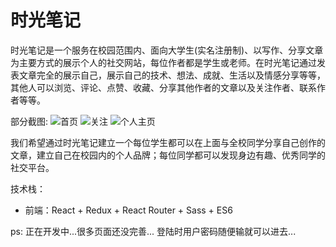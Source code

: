 # **时光笔记**

时光笔记是一个服务在校园范围内、面向大学生(实名注册制)、以写作、分享文章为主要方式的展示个人的社交网站，每位作者都是学生或老师。在时光笔记通过发表文章完全的展示自己，展示自己的技术、想法、成就、生活以及情感分享等等，其他人可以浏览、评论、点赞、收藏、分享其他作者的文章以及关注作者、联系作者等等。

部分截图:
![首页](http://ot6vbgl2y.bkt.clouddn.com/18-1-19/93659340.jpg)
![关注](http://ot6vbgl2y.bkt.clouddn.com/18-1-19/89184517.jpg)
![个人主页](http://ot6vbgl2y.bkt.clouddn.com/18-1-19/84667732.jpg)

我们希望通过时光笔记建立一个每位学生都可以在上面与全校同学分享自己创作的文章，建立自己在校园内的个人品牌；每位同学都可以发现身边有趣、优秀同学的社交平台。

技术栈：

- 前端：React + Redux + React Router + Sass + ES6

ps:
正在开发中...很多页面还没完善...
登陆时用户密码随便输就可以进去...